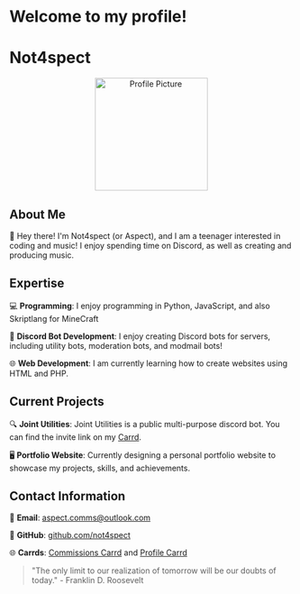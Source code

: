 # Welcome to my profile!

# Not4spect

<p align="center">
  <img src="discord-avatar-512-NCO9I.gif" alt="Profile Picture" width="200" height="200">
</p>

## About Me

🌟 Hey there! I'm Not4spect (or Aspect), and I am a teenager interested in coding and music! I enjoy spending time on Discord, as well as creating and producing music.

## Expertise

💻 **Programming**: I enjoy programming in Python, JavaScript, and also Skriptlang for MineCraft

🤖 **Discord Bot Development**: I enjoy creating Discord bots for servers, including utility bots, moderation bots, and modmail bots!

🌐 **Web Development**: I am currently learning how to create websites using HTML and PHP.

## Current Projects

🔍 **Joint Utilities**: Joint Utilities is a public multi-purpose discord bot. You can find the invite link on my [Carrd](https://not4spect.carrd.co).

🖥️ **Portfolio Website**: Currently designing a personal portfolio website to showcase my projects, skills, and achievements.

## Contact Information

📧 **Email**: [aspect.comms@outlook.com](mailto:aspect.comms@outlook.com)

🐙 **GitHub**: [github.com/not4spect](https://github.com/not4spect)

🌐 **Carrds**: [Commissions Carrd](https://not4spect.carrd.co) and [Profile Carrd](https://itsaspect.drr.ac)

> "The only limit to our realization of tomorrow will be our doubts of today." - Franklin D. Roosevelt
